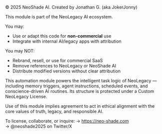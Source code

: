 © 2025 NeoShade AI. Created by Jonathan G. (aka JokerJonny)

This module is part of the NeoLegacy AI ecosystem.

You may:
- Use or adapt this code for **non-commercial** use
- Integrate with internal AI/legacy apps with attribution

You may NOT:
- Rebrand, resell, or use for commercial SaaS
- Remove references to NeoLegacy or NeoShade AI
- Distribute modified versions without clear attribution

This automation module powers the intelligent task logic of NeoLegacy — including memory triggers, agent instructions, scheduled events, and conscience-driven AI routines. Its structure is protected under a Custom NeoLegacy License.

Use of this module implies agreement to act in ethical alignment with the core values of truth, legacy, and responsible AI.

To license, collaborate, or inquire:
→ https://neo-shade.com  
→ @neoshade2025 on Twitter/X
